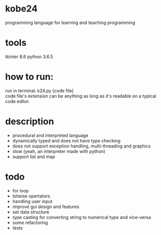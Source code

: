 # kobe24
programming language for learning and teaching programming

# tools
tkinter 8.6
python 3.6.5

# how to run:
run in terminal: k24.py [code file]  
code file's extension can be anything as long as it's readable on a typical code editor.

# description
* procedural and interpreted language
* dynamically typed and does not have type checking
* does not support exception handling, multi-threading and graphics
* slow (yeah, an interpreter made with python)
* support list and map

# todo
* for loop
* bitwise opertators
* handling user input
* improve gui design and features
* set data structure
* type casting for converting string to numerical type and vice-versa
* some refactoring
* tests

